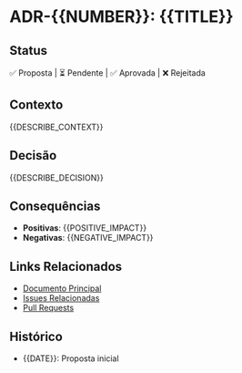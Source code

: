# ADR-{{NUMBER}}: {{TITLE}}

## Status
✅ Proposta | ⏳ Pendente | ✅ Aprovada | ❌ Rejeitada

## Contexto
{{DESCRIBE_CONTEXT}}

## Decisão
{{DESCRIBE_DECISION}}

## Consequências
- **Positivas**:
  {{POSITIVE_IMPACT}}
- **Negativas**: 
  {{NEGATIVE_IMPACT}}

## Links Relacionados
- [Documento Principal](#)
- [Issues Relacionadas](#)
- [Pull Requests](#)

## Histórico
- {{DATE}}: Proposta inicial
